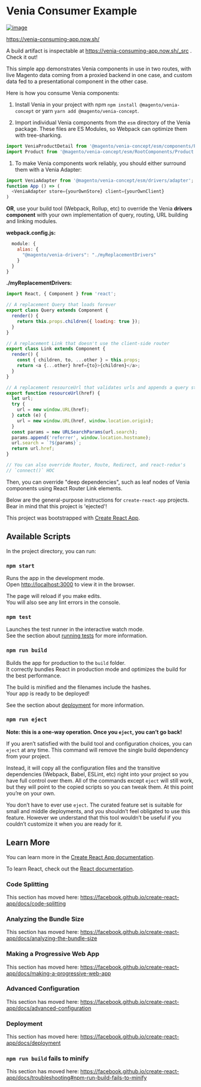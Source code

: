 # Venia Consumer Example

[![image](https://user-images.githubusercontent.com/1643758/51866627-111b6380-230f-11e9-83d3-d154b5e6194c.png)](https://venia-consuming-app.now.sh)

https://venia-consuming-app.now.sh/

A build artifact is inspectable at https://venia-consuming-app.now.sh/_src . Check it out!

This simple app demonstrates Venia components in use in two routes, with live Magento data coming from a proxied backend in one case, and custom data fed to a presentational component in the other case.

Here is how you consume Venia components:

1. Install Venia in your project with npm `npm install @magento/venia-concept` or yarn `yarn add @magento/venia-concept`.

1. Import individual Venia components from the `esm` directory of the Venia package. These files are ES Modules, so Webpack can optimize them with tree-sharking.

```js
import VeniaProductDetail from '@magento/venia-concept/esm/components/ProductFullDetail';
import Product from '@magento/venia-concept/esm/RootComponents/Product'
```

1. To make Venia components work reliably, you should either surround them with a Venia Adapter:

```js
import VeniaAdapter from '@magento/venia-concept/esm/drivers/adapter';
function App () => (
  <VeniaAdapter store={yourOwnStore} client={yourOwnClient}
)
```

**OR**, use your build tool (Webpack, Rollup, etc) to override the Venia **drivers component** with your own implementation of query, routing, URL building and linking modules.

**webpack.config.js:**

```js
  module: {
    alias: {
      "@magento/venia-drivers": "./myReplacementDrivers"
    }
  }
}
```

**./myReplacementDrivers:**

```js
import React, { Component } from 'react';

// A replacement Query that loads forever
export class Query extends Component {
  render() {
    return this.props.children({ loading: true });
  }
}

// A replacement Link that doesn't use the client-side router
export class Link extends Component {
  render() {
    const { children, to, ...other } = this.props;
    return <a {...other} href={to}>{children}</a>;
  }
}

// A replacement resourceUrl that validates urls and appends a query string
export function resourceUrl(href) {
  let url;
  try {
    url = new window.URL(href);
  } catch (e) {
    url = new window.URL(href, window.location.origin);
  }
  const params = new URLSearchParams(url.search);
  params.append('referrer', window.location.hostname);
  url.search = `?${params}`;
  return url.href;
}

// You can also override Router, Route, Redirect, and react-redux's
// `connect()` HOC
```

Then, you can override "deep dependencies", such as leaf nodes of Venia components using React Router Link elements.

Below are the general-purpose instructions for `create-react-app` projects. Bear in mind that this project is 'ejected'!

This project was bootstrapped with [Create React App](https://github.com/facebook/create-react-app).

## Available Scripts

In the project directory, you can run:

### `npm start`

Runs the app in the development mode.<br>
Open [http://localhost:3000](http://localhost:3000) to view it in the browser.

The page will reload if you make edits.<br>
You will also see any lint errors in the console.

### `npm test`

Launches the test runner in the interactive watch mode.<br>
See the section about [running tests](https://facebook.github.io/create-react-app/docs/running-tests) for more information.

### `npm run build`

Builds the app for production to the `build` folder.<br>
It correctly bundles React in production mode and optimizes the build for the best performance.

The build is minified and the filenames include the hashes.<br>
Your app is ready to be deployed!

See the section about [deployment](https://facebook.github.io/create-react-app/docs/deployment) for more information.

### `npm run eject`

**Note: this is a one-way operation. Once you `eject`, you can’t go back!**

If you aren’t satisfied with the build tool and configuration choices, you can `eject` at any time. This command will remove the single build dependency from your project.

Instead, it will copy all the configuration files and the transitive dependencies (Webpack, Babel, ESLint, etc) right into your project so you have full control over them. All of the commands except `eject` will still work, but they will point to the copied scripts so you can tweak them. At this point you’re on your own.

You don’t have to ever use `eject`. The curated feature set is suitable for small and middle deployments, and you shouldn’t feel obligated to use this feature. However we understand that this tool wouldn’t be useful if you couldn’t customize it when you are ready for it.

## Learn More

You can learn more in the [Create React App documentation](https://facebook.github.io/create-react-app/docs/getting-started).

To learn React, check out the [React documentation](https://reactjs.org/).

### Code Splitting

This section has moved here: https://facebook.github.io/create-react-app/docs/code-splitting

### Analyzing the Bundle Size

This section has moved here: https://facebook.github.io/create-react-app/docs/analyzing-the-bundle-size

### Making a Progressive Web App

This section has moved here: https://facebook.github.io/create-react-app/docs/making-a-progressive-web-app

### Advanced Configuration

This section has moved here: https://facebook.github.io/create-react-app/docs/advanced-configuration

### Deployment

This section has moved here: https://facebook.github.io/create-react-app/docs/deployment

### `npm run build` fails to minify

This section has moved here: https://facebook.github.io/create-react-app/docs/troubleshooting#npm-run-build-fails-to-minify
